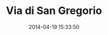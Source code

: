 --- 
layout: entry
title: Via di San Gregorio
location: Rome, Italy
date_taken: March 2014
camera: Leica M9
lens: Leitz Summilux 35mm f/1.4
image: GRS-20140319-112825
date: 2014-04-19 15:33:50
category: notebook
excerpt:
tags: [25 to 60 years, bus, bw, street sellers, tour, tourists]
---